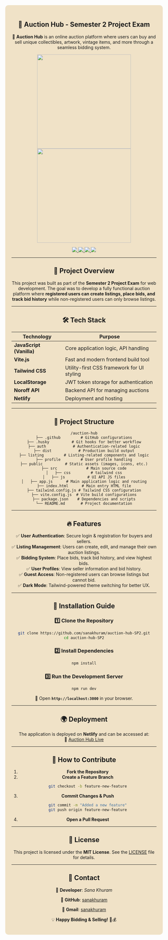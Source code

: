 <div style="background-color: #F0E2C7; padding: 20px; border-radius: 10px; text-align: center;">

## 🎁 Auction Hub - Semester 2 Project Exam

🚀 **Auction Hub** is an online auction platform where users can buy and sell unique collectibles, artwork, vintage items, and more through a seamless bidding system.

<p align="center">
  <img src="![image](https://github.com/user-attachments/assets/fa1996d0-9727-412e-8cf3-25ef08dda0f6)
" width="300" />
  <img src="https://github.com/user-attachments/assets/6b4c635a-2d1e-4ec4-ba05-13610ec7dd35" width="300" />
</p>

<p align="center">
  <a href="https://www.figma.com/design/KNSBShYJcA6w3ROnkKjCRL/Semester-Project-2?node-id=267-1706&t=zckP4vAQApGubGxC-1">
    <img src="https://img.shields.io/badge/Figma-Design-red?style=for-the-badge&logo=figma" />
  </a>
  <a href="https://github.com/users/sanakhuram/projects/5">
    <img src="https://img.shields.io/badge/Planning-Board-yellow?style=for-the-badge&logo=trello" />
  </a>
  <a href="https://auction-hub.netlify.app/">
    <img src="https://img.shields.io/badge/Live-Demo-teal?style=for-the-badge&logo=netlify" />
  </a>
  <a href="https://github.com/sanakhuram/auction-hub-SP2">
    <img src="https://img.shields.io/badge/GitHub-Repo-orange?style=for-the-badge&logo=github" />
  </a>
</p>

---

## 📌 Project Overview

This project was built as part of the **Semester 2 Project Exam** for web development. The goal was to develop a fully functional auction platform where **registered users can create listings, place bids, and track bid history** while non-registered users can only browse listings.

---

## 🛠️ Tech Stack

| **Technology**           | **Purpose**                                |
| ------------------------ | ------------------------------------------ |
| **JavaScript (Vanilla)** | Core application logic, API handling       |
| **Vite.js**              | Fast and modern frontend build tool        |
| **Tailwind CSS**         | Utility-first CSS framework for UI styling |
| **LocalStorage**         | JWT token storage for authentication       |
| **Noroff API**           | Backend API for managing auctions          |
| **Netlify**              | Deployment and hosting                     |

---

## 📂 Project Structure

```
/auction-hub
├── .github         # GitHub configurations
├── .husky          # Git hooks for better workflow
├── auth            # Authentication-related logic
├── dist            # Production build output
├── listing         # Listing-related components and logic
├── profile         # User profile handling
├── public          # Static assets (images, icons, etc.)
├── src             # Main source code
│   ├── css         # tailwind css
│   ├── js          # UI API JS files
│   ├── app.js      # Main application logic and routing
├── index.html      # Main entry HTML file
├── tailwind.config.js # Tailwind CSS configuration
├── vite.config.js  # Vite build configurations
├── package.json    # Dependencies and scripts
└── README.md       # Project documentation
```

---

## 🔥 Features

✅ **User Authentication**: Secure login & registration for buyers and sellers.  
✅ **Listing Management**: Users can create, edit, and manage their own auction listings.  
✅ **Bidding System**: Place bids, track bid history, and view highest bids.  
✅ **User Profiles**: View seller information and bid history.  
✅ **Guest Access**: Non-registered users can browse listings but cannot bid.  
✅ **Dark Mode**: Tailwind-powered theme switching for better UX.

---

## 🚀 Installation Guide

### 1️⃣ Clone the Repository

```bash
git clone https://github.com/sanakhuram/auction-hub-SP2.git
cd auction-hub-SP2
```

### 2️⃣ Install Dependencies

```bash
npm install
```

### 3️⃣ Run the Development Server

```bash
npm run dev
```

💪 Open **`http://localhost:3000`** in your browser.

---

## 🌍 Deployment

The application is deployed on **Netlify** and can be accessed at:  
🔗 [Auction Hub Live](https://auction-hub.netlify.app/)

---

## 🎯 How to Contribute

1. **Fork the Repository**
2. **Create a Feature Branch**
   ```bash
   git checkout -b feature-new-feature
   ```
3. **Commit Changes & Push**
   ```bash
   git commit -m "Added a new feature"
   git push origin feature-new-feature
   ```
4. **Open a Pull Request**

---

## 📄 License

This project is licensed under the **MIT License**. See the [LICENSE](LICENSE) file for details.

---

## 💎 Contact

📧 **Developer**: _Sana Khuram_

🔗 **GitHub**: [sanakhuram](https://github.com/sanakhuram)

🔗 **Gmail**: [sanakhuram](sana.khuram.baig@gmail.com)

💡 **Happy Bidding & Selling!** 🚀💰

</div>
